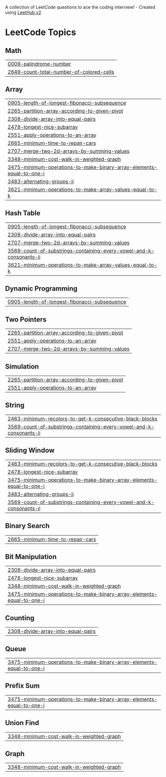 A collection of LeetCode questions to ace the coding interview! - Created using [LeetHub v2](https://github.com/arunbhardwaj/LeetHub-2.0)
<!---LeetCode Topics Start-->
# LeetCode Topics
## Math
|  |
| ------- |
| [0009-palindrome-number](https://github.com/ElioMolasDev/Leetcode/tree/master/0009-palindrome-number) |
| [2649-count-total-number-of-colored-cells](https://github.com/ElioMolasDev/Leetcode/tree/master/2649-count-total-number-of-colored-cells) |
## Array
|  |
| ------- |
| [0905-length-of-longest-fibonacci-subsequence](https://github.com/ElioMolasDev/Leetcode/tree/master/0905-length-of-longest-fibonacci-subsequence) |
| [2265-partition-array-according-to-given-pivot](https://github.com/ElioMolasDev/Leetcode/tree/master/2265-partition-array-according-to-given-pivot) |
| [2308-divide-array-into-equal-pairs](https://github.com/ElioMolasDev/Leetcode/tree/master/2308-divide-array-into-equal-pairs) |
| [2478-longest-nice-subarray](https://github.com/ElioMolasDev/Leetcode/tree/master/2478-longest-nice-subarray) |
| [2551-apply-operations-to-an-array](https://github.com/ElioMolasDev/Leetcode/tree/master/2551-apply-operations-to-an-array) |
| [2665-minimum-time-to-repair-cars](https://github.com/ElioMolasDev/Leetcode/tree/master/2665-minimum-time-to-repair-cars) |
| [2707-merge-two-2d-arrays-by-summing-values](https://github.com/ElioMolasDev/Leetcode/tree/master/2707-merge-two-2d-arrays-by-summing-values) |
| [3348-minimum-cost-walk-in-weighted-graph](https://github.com/ElioMolasDev/Leetcode/tree/master/3348-minimum-cost-walk-in-weighted-graph) |
| [3475-minimum-operations-to-make-binary-array-elements-equal-to-one-i](https://github.com/ElioMolasDev/Leetcode/tree/master/3475-minimum-operations-to-make-binary-array-elements-equal-to-one-i) |
| [3483-alternating-groups-ii](https://github.com/ElioMolasDev/Leetcode/tree/master/3483-alternating-groups-ii) |
| [3621-minimum-operations-to-make-array-values-equal-to-k](https://github.com/ElioMolasDev/Leetcode/tree/master/3621-minimum-operations-to-make-array-values-equal-to-k) |
## Hash Table
|  |
| ------- |
| [0905-length-of-longest-fibonacci-subsequence](https://github.com/ElioMolasDev/Leetcode/tree/master/0905-length-of-longest-fibonacci-subsequence) |
| [2308-divide-array-into-equal-pairs](https://github.com/ElioMolasDev/Leetcode/tree/master/2308-divide-array-into-equal-pairs) |
| [2707-merge-two-2d-arrays-by-summing-values](https://github.com/ElioMolasDev/Leetcode/tree/master/2707-merge-two-2d-arrays-by-summing-values) |
| [3569-count-of-substrings-containing-every-vowel-and-k-consonants-ii](https://github.com/ElioMolasDev/Leetcode/tree/master/3569-count-of-substrings-containing-every-vowel-and-k-consonants-ii) |
| [3621-minimum-operations-to-make-array-values-equal-to-k](https://github.com/ElioMolasDev/Leetcode/tree/master/3621-minimum-operations-to-make-array-values-equal-to-k) |
## Dynamic Programming
|  |
| ------- |
| [0905-length-of-longest-fibonacci-subsequence](https://github.com/ElioMolasDev/Leetcode/tree/master/0905-length-of-longest-fibonacci-subsequence) |
## Two Pointers
|  |
| ------- |
| [2265-partition-array-according-to-given-pivot](https://github.com/ElioMolasDev/Leetcode/tree/master/2265-partition-array-according-to-given-pivot) |
| [2551-apply-operations-to-an-array](https://github.com/ElioMolasDev/Leetcode/tree/master/2551-apply-operations-to-an-array) |
| [2707-merge-two-2d-arrays-by-summing-values](https://github.com/ElioMolasDev/Leetcode/tree/master/2707-merge-two-2d-arrays-by-summing-values) |
## Simulation
|  |
| ------- |
| [2265-partition-array-according-to-given-pivot](https://github.com/ElioMolasDev/Leetcode/tree/master/2265-partition-array-according-to-given-pivot) |
| [2551-apply-operations-to-an-array](https://github.com/ElioMolasDev/Leetcode/tree/master/2551-apply-operations-to-an-array) |
## String
|  |
| ------- |
| [2463-minimum-recolors-to-get-k-consecutive-black-blocks](https://github.com/ElioMolasDev/Leetcode/tree/master/2463-minimum-recolors-to-get-k-consecutive-black-blocks) |
| [3569-count-of-substrings-containing-every-vowel-and-k-consonants-ii](https://github.com/ElioMolasDev/Leetcode/tree/master/3569-count-of-substrings-containing-every-vowel-and-k-consonants-ii) |
## Sliding Window
|  |
| ------- |
| [2463-minimum-recolors-to-get-k-consecutive-black-blocks](https://github.com/ElioMolasDev/Leetcode/tree/master/2463-minimum-recolors-to-get-k-consecutive-black-blocks) |
| [2478-longest-nice-subarray](https://github.com/ElioMolasDev/Leetcode/tree/master/2478-longest-nice-subarray) |
| [3475-minimum-operations-to-make-binary-array-elements-equal-to-one-i](https://github.com/ElioMolasDev/Leetcode/tree/master/3475-minimum-operations-to-make-binary-array-elements-equal-to-one-i) |
| [3483-alternating-groups-ii](https://github.com/ElioMolasDev/Leetcode/tree/master/3483-alternating-groups-ii) |
| [3569-count-of-substrings-containing-every-vowel-and-k-consonants-ii](https://github.com/ElioMolasDev/Leetcode/tree/master/3569-count-of-substrings-containing-every-vowel-and-k-consonants-ii) |
## Binary Search
|  |
| ------- |
| [2665-minimum-time-to-repair-cars](https://github.com/ElioMolasDev/Leetcode/tree/master/2665-minimum-time-to-repair-cars) |
## Bit Manipulation
|  |
| ------- |
| [2308-divide-array-into-equal-pairs](https://github.com/ElioMolasDev/Leetcode/tree/master/2308-divide-array-into-equal-pairs) |
| [2478-longest-nice-subarray](https://github.com/ElioMolasDev/Leetcode/tree/master/2478-longest-nice-subarray) |
| [3348-minimum-cost-walk-in-weighted-graph](https://github.com/ElioMolasDev/Leetcode/tree/master/3348-minimum-cost-walk-in-weighted-graph) |
| [3475-minimum-operations-to-make-binary-array-elements-equal-to-one-i](https://github.com/ElioMolasDev/Leetcode/tree/master/3475-minimum-operations-to-make-binary-array-elements-equal-to-one-i) |
## Counting
|  |
| ------- |
| [2308-divide-array-into-equal-pairs](https://github.com/ElioMolasDev/Leetcode/tree/master/2308-divide-array-into-equal-pairs) |
## Queue
|  |
| ------- |
| [3475-minimum-operations-to-make-binary-array-elements-equal-to-one-i](https://github.com/ElioMolasDev/Leetcode/tree/master/3475-minimum-operations-to-make-binary-array-elements-equal-to-one-i) |
## Prefix Sum
|  |
| ------- |
| [3475-minimum-operations-to-make-binary-array-elements-equal-to-one-i](https://github.com/ElioMolasDev/Leetcode/tree/master/3475-minimum-operations-to-make-binary-array-elements-equal-to-one-i) |
## Union Find
|  |
| ------- |
| [3348-minimum-cost-walk-in-weighted-graph](https://github.com/ElioMolasDev/Leetcode/tree/master/3348-minimum-cost-walk-in-weighted-graph) |
## Graph
|  |
| ------- |
| [3348-minimum-cost-walk-in-weighted-graph](https://github.com/ElioMolasDev/Leetcode/tree/master/3348-minimum-cost-walk-in-weighted-graph) |
<!---LeetCode Topics End-->